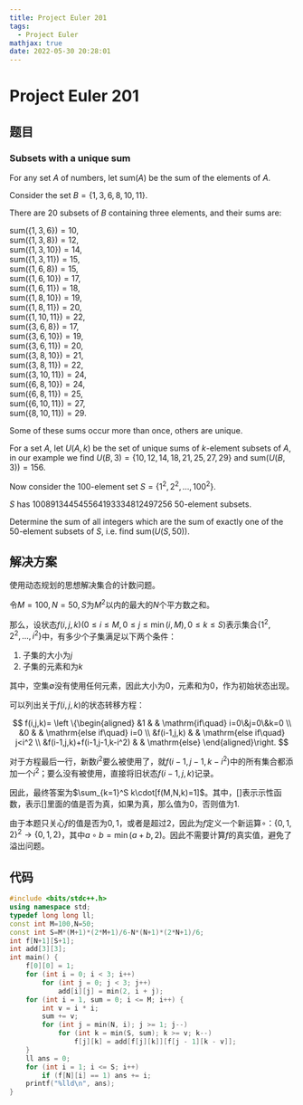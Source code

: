 ```yaml
---
title: Project Euler 201
tags:
  - Project Euler
mathjax: true
date: 2022-05-30 20:28:01
---
```


<escape><!-- more --></escape>

# Project Euler 201

## 题目

### Subsets with a unique sum

For any set $A$ of numbers, let $\text{sum}(A)$ be the sum of the elements of $A$.

Consider the set $B = \{1,3,6,8,10,11\}$.

There are $20$ subsets of $B$ containing three elements, and their sums are:

$\text{sum}(\{1,3,6\}) = 10$,<br />
$\text{sum}(\{1,3,8\}) = 12$,<br />
$\text{sum}(\{1,3,10\}) = 14$,<br />
$\text{sum}(\{1,3,11\}) = 15$,<br />
$\text{sum}(\{1,6,8\}) = 15$,<br />
$\text{sum}(\{1,6,10\}) = 17$,<br />
$\text{sum}(\{1,6,11\}) = 18$,<br />
$\text{sum}(\{1,8,10\}) = 19$,<br />
$\text{sum}(\{1,8,11\}) = 20$,<br />
$\text{sum}(\{1,10,11\}) = 22$,<br />
$\text{sum}(\{3,6,8\}) = 17$,<br />
$\text{sum}(\{3,6,10\}) = 19$,<br />
$\text{sum}(\{3,6,11\}) = 20$,<br />
$\text{sum}(\{3,8,10\}) = 21$,<br />
$\text{sum}(\{3,8,11\}) = 22$,<br />
$\text{sum}(\{3,10,11\}) = 24$,<br />
$\text{sum}(\{6,8,10\}) = 24$,<br />
$\text{sum}(\{6,8,11\}) = 25$,<br />
$\text{sum}(\{6,10,11\}) = 27$,<br />
$\text{sum}(\{8,10,11\}) = 29$.

Some of these sums occur more than once, others are unique.

For a set $A$, let $U(A,k)$ be the set of unique sums of $k$-element subsets of $A$, in our example we find $U(B,3) = \{10,12,14,18,21,25,27,29\}$ and $\text{sum}(U(B,3)) = 156$.

Now consider the $100$-element set $S = \{1^2, 2^2, \dots , 100^2\}$.

$S$ has $100891344545564193334812497256$ $50$-element subsets.

Determine the sum of all integers which are the sum of exactly one of the $50$-element subsets of $S$, i.e. find $\text{sum}(U(S,50))$.

## 解决方案

使用动态规划的思想解决集合的计数问题。

令$M=100,N=50,S$为$M^2$以内的最大的$N$个平方数之和。

那么，设状态$f(i,j,k)(0\le i\le M,0\le j\le \min(i,M),0\le k\le S)$表示集合$\{1^2,2^2,\dots,i^2\}$中，有多少个子集满足以下两个条件：

1. 子集的大小为$j$
2. 子集的元素和为$k$

其中，空集$\emptyset$没有使用任何元素，因此大小为$0$，元素和为$0$，作为初始状态出现。

可以列出关于$f(i,j,k)$的状态转移方程：

$$
f(i,j,k)=
\left \{\begin{aligned}
  &1  & & \mathrm{if\quad} i=0\&j=0\&k=0 \\
  &0  & & \mathrm{else if\quad} i=0 \\
  &f(i-1,j,k) & & \mathrm{else if\quad} j<i^2 \\
  &f(i-1,j,k)+f(i-1,j-1,k-i^2) & & \mathrm{else}
\end{aligned}\right.
$$

对于方程最后一行，新数$i^2$要么被使用了，就$f(i-1,j-1,k-i^2)$中的所有集合都添加一个$i^2$；要么没有被使用，直接将旧状态$f(i-1,j,k)$记录。

因此，最终答案为$\sum_{k=1}^S k\cdot[f(M,N,k)=1]$。其中，$[]$表示示性函数，表示$[]$里面的值是否为真，如果为真，那么值为$0$，否则值为$1$.

由于本题只关心$f$的值是否为$0,1$，或者是超过$2$，因此为$f$定义一个新运算$\circ$：$\{0,1,2\}^2\rightarrow\{0,1,2\}$，其中$a\circ b=\min(a+b,2)$。因此不需要计算$f$的真实值，避免了溢出问题。

## 代码

```C++
#include <bits/stdc++.h>
using namespace std;
typedef long long ll;
const int M=100,N=50;
const int S=M*(M+1)*(2*M+1)/6-N*(N+1)*(2*N+1)/6;
int f[N+1][S+1];
int add[3][3];
int main() {
    f[0][0] = 1;
    for (int i = 0; i < 3; i++)
        for (int j = 0; j < 3; j++)
            add[i][j] = min(2, i + j);
    for (int i = 1, sum = 0; i <= M; i++) {
        int v = i * i;
        sum += v;
        for (int j = min(N, i); j >= 1; j--)
            for (int k = min(S, sum); k >= v; k--)
                f[j][k] = add[f[j][k]][f[j - 1][k - v]];
    }
    ll ans = 0;
    for (int i = 1; i <= S; i++)
        if (f[N][i] == 1) ans += i;
    printf("%lld\n", ans);
}
```
